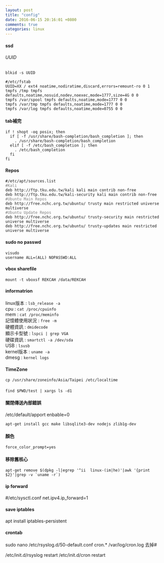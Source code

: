 ```yaml
---
layout: post
title: "config"
date: 2016-06-15 20:16:01 +0800
comments: true
categories: linux
---
```


#### ssd
###### UUID
`blkid -s UUID`
<pre><code>#/etc/fstab
UUID=XX / ext4 noatime,nodiratime,discard,errors=remount-ro 0 1
tmpfs /tmp tmpfs defaults,noatime,nosuid,nodev,noexec,mode=1777,size=4G 0 0
tmpfs /var/spool tmpfs defaults,noatime,mode=1777 0 0
tmpfs /var/tmp tmpfs defaults,noatime,mode=1777 0 0
tmpfs /var/log tmpfs defaults,noatime,mode=0755 0 0
</code></pre>

#### tab補完
<pre><code>if ! shopt -oq posix; then
  if [ -f /usr/share/bash-completion/bash_completion ]; then
    . /usr/share/bash-completion/bash_completion
  elif [ -f /etc/bash_completion ]; then
    . /etc/bash_completion
  fi
fi
</code></pre>

#### Repos
<pre><code>#/etc/apt/sources.list
<font color='grey'>#Kali</font>
deb http://ftp.tku.edu.tw/kali kali main contrib non-free
deb http://ftp.tku.edu.tw/kali-security kali main contrib non-free
<font color='grey'>#Ubuntu Main Repos</font>
deb http://free.nchc.org.tw/ubuntu/ trusty main restricted universe multiverse
<font color='grey'>#Ubuntu Update Repos</font>
deb http://free.nchc.org.tw/ubuntu/ trusty-security main restricted universe multiverse
deb http://free.nchc.org.tw/ubuntu/ trusty-updates main restricted universe multiverse
</code></pre>

#### sudo no passwd
<pre><code>visudo
username ALL=(ALL) NOPASSWD:ALL
</code></pre>

#### vbox sharefile
`mount -t vboxsf REKCAH /data/REKCAH`

#### informatrion
linux版本 : `lsb_release -a`    
cpu : `cat /proc/cpuinfo`  
mem : `cat /proc/meminfo`   
記憶體使用狀況 : `free -m`   
硬體資訊 : `dmidecode`  
顯示卡型號 : `lspci | grep VGA`  
硬碟資訊 :  `smartctl -a /dev/sda`  
USB :  `lsusb`  
kernel版本 : `uname -a`  
dmesg : `kernel logs`  

#### TimeZone
`cp /usr/share/zoneinfo/Asia/Taipei /etc/localtime`

####
`find $PWD/test | xargs ls -d1`

#### 關閉傳送內部錯誤
/etc/default/apport
enbable=0

`apt-get install gcc make libsqlite3-dev nodejs zlib1g-dev`

#### 顏色
`force_color_prompt=yes`

#### 移除舊核心
``apt-get remove $(dpkg -l|egrep '^ii  linux-(im|he)'|awk '{print $2}'|grep -v `uname -r`)``


#### ip forward
 #/etc/sysctl.conf
 net.ipv4.ip_forward=1

#### save iptables
apt install iptables-persistent


#### crontab
sudo nano /etc/rsyslog.d/50-default.conf 
cron.* /var/log/cron.log 去掉#

/etc/init.d/rsyslog restart
/etc/init.d/cron restart

